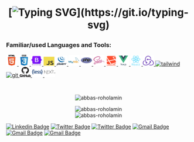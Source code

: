 <!-- @format -->

<h1 align="center">

[![Typing SVG](https://readme-typing-svg.herokuapp.com?font=Fira+Code&size=30&duration=3000&pause=&color=FFF&center=true&vCenter=true&width=435&lines=Hello,+There+👋;This+is+Abbas+Roholamin;Nice+to+meet+you!)](https://git.io/typing-svg)

</h1>

<h3 align="left">Familiar/used Languages and Tools:</h3>
  <p align="left"> 
     <a href="https://www.w3.org/html/" target="_blank">
      <img
        src="https://raw.githubusercontent.com/devicons/devicon/master/icons/html5/html5-original-wordmark.svg"
        alt="html5"
        width="30"
        height="30"
      />
    </a>
    <a href="https://www.w3.org/Style/CSS/" target="_blank">
      <img
        src="https://raw.githubusercontent.com/devicons/devicon/master/icons/css3/css3-original-wordmark.svg"
        alt="CSS3"
        width="30"
        height="30"
      />
    </a>
    <a href="https://getbootstrap.com/" target="_blank">
      <img
        src="https://raw.githubusercontent.com/devicons/devicon/master/icons/bootstrap/bootstrap-original-wordmark.svg"
        alt="getbootstrap"
        width="30"
        height="27"
      />
    </a>
    <a
      href="https://developer.mozilla.org/en-US/docs/Web/JavaScript"
      target="_blank"
      >
      <img
        src="https://raw.githubusercontent.com/devicons/devicon/master/icons/javascript/javascript-original.svg"
        alt="javascript"
         width="30"
        height="25"
      />
    </a>   
     <a
      href="https://jquery.com/"
      target="_blank"
      >
      <img
        src="https://raw.githubusercontent.com/devicons/devicon/master/icons/jquery/jquery-original-wordmark.svg"
        alt="jquery"
         width="30"
        height="27"
      />
    </a>   
    </a>
    <a href="https://www.mysql.com/" target="_blank">
      <img
        src="https://raw.githubusercontent.com/devicons/devicon/master/icons/mysql/mysql-original-wordmark.svg"
        alt="mysql"
         width="30"
        height="30"
      />
    </a>
    <a href="https://www.php.net" target="_blank">
         <img
           src="https://raw.githubusercontent.com/devicons/devicon/master/icons/php/php-original.svg"
           alt="php"
           width="30"
           height="30"
         />
    </a>
     <a href="https://sass-lang.com" target="_blank">
         <img
           src="https://raw.githubusercontent.com/devicons/devicon/master/icons/sass/sass-original.svg"
           alt="sass"
           width="30"
           height="30"
         />
     </a>
     <a href="https://laravel.com/" target="_blank">
      <img
        src="https://raw.githubusercontent.com/devicons/devicon/master/icons/laravel/laravel-plain-wordmark.svg"
        alt="laravel"
         width="30"
        height="27"
      />
    </a>
     <!-- <a href="https://svelte.dev" target="_blank">
         <img
           src="https://upload.wikimedia.org/wikipedia/commons/1/1b/Svelte_Logo.svg"
           alt="svelte"
           width="30"
           height="28"
         />
     </a> -->
     <!-- <a href="https://www.typescriptlang.org/" target="_blank">
         <img
           src="https://raw.githubusercontent.com/devicons/devicon/master/icons/typescript/typescript-original.svg"
           alt="typescript"
           width="30"
           height="28"
         />
    </a> -->
    <a href="https://vuejs.org/" target="_blank">
      <img
        src="https://raw.githubusercontent.com/devicons/devicon/master/icons/vuejs/vuejs-original-wordmark.svg"
        alt="vuejs"
         width="30"
        height="28"
      />
    </a>
    <a href="https://reactjs.org/" target="_blank">
      <img
        src="https://raw.githubusercontent.com/devicons/devicon/master/icons/react/react-original-wordmark.svg"
        alt="reactjs"
         width="30"
        height="28"
      />
    </a>
      <a href="https://redux.js.org" target="_blank" rel="noreferrer">
      <img
        src="https://raw.githubusercontent.com/devicons/devicon/master/icons/redux/redux-original.svg"
        alt="redux"
         width="30"
        height="28"
      />
    </a>
    <a href="https://tailwindcss.com/" target="_blank" rel="noreferrer">
      <img
        src="https://www.vectorlogo.zone/logos/tailwindcss/tailwindcss-icon.svg"
        alt="tailwind"
         width="30"
        height="28"
      />
    </a>
     <a href="https://git-scm.com/" target="_blank">
      <img
        src="https://www.vectorlogo.zone/logos/git-scm/git-scm-icon.svg"
        alt="git"
         width="30"
        height="28"
      />
    </a>
    <a href="https://github.com/" target="_blank">
      <img
        src="https://raw.githubusercontent.com/devicons/devicon/master/icons/github/github-original-wordmark.svg"
        alt="github"
         width="30"
        height="28"
      />
    </a>
       <a href="https://lesscss.org/" target="_blank">
      <img
        src="https://raw.githubusercontent.com/devicons/devicon/master/icons/less/less-plain-wordmark.svg"
        alt="lesscss"
         width="30"
        height="28"
      />
    </a>
    </a>
       <a href="https://https://nextjs.org/" target="_blank">
      <img
        src="https://raw.githubusercontent.com/devicons/devicon/master/icons/nextjs/nextjs-original-wordmark.svg"
        alt="nextjs"
         width="30"
        height="28"
      />
    </a>

  </p>

<br>

<p align="center">
  <img src="https://github-readme-stats.vercel.app/api/top-langs?username=abbas-roholamin&show_icons=true&locale=en&layout=compact&theme=dark" alt="abbas-roholamin" />
</p>
  
  
<div align="center">

<img src="https://github-readme-stats.vercel.app/api?username=abbas-roholamin&count_private=true&show_icons=true&locale=en&theme=dark" alt="abbas-roholamin" />
   <br>
<img src="https://github-readme-streak-stats.herokuapp.com/?user=abbas-roholamin&theme=dark" alt="abbas-roholamin" />
   
</div>

<p align="center">

[![Linkedin Badge](https://img.shields.io/badge/-LinkedIn-0e76a8?style=flat-square&logo=Linkedin&logoColor=white)](https://linkedin.com/in/abbas-roholamin)
[![Twitter Badge](https://img.shields.io/badge/-Twitter-00acee?style=flat-square&logo=Twitter&logoColor=white)](https://twitter.com/abbas_roholamin)
[![Twitter Badge](https://img.shields.io/badge/-Facebook-00acee?style=flat-square&logo=Facebook&logoColor=white)](https://www.facebook.com/AbbasRoholamin/)
[![Gmail Badge](https://img.shields.io/badge/-Gmail-e4405f?style=flat-square&logo=gmail&logoColor=white)](mailto:abbasroholamin76@gmail.com)
[![Gmail Badge](https://komarev.com/ghpvc/?username=abbas-roholamin&label=Profile%20views&color=0e75b6&style=flat)](https://komarev.com/ghpvc/?username=abbas-roholamin&label=Profile%20views&color=0e75b6&style=flat)
[![Gmail Badge](https://wakatime.com/badge/user/e1437bec-a9c1-430a-84b5-75378ccefde6.svg)](https://wakatime.com/badge/user/e1437bec-a9c1-430a-84b5-75378ccefde6.svg)

</p>
